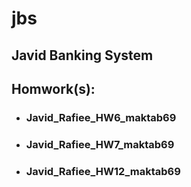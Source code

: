 # jbs

## Javid Banking System

## Homwork(s):

- ### Javid_Rafiee_HW6_maktab69

- ### Javid_Rafiee_HW7_maktab69

- ### Javid_Rafiee_HW12_maktab69
